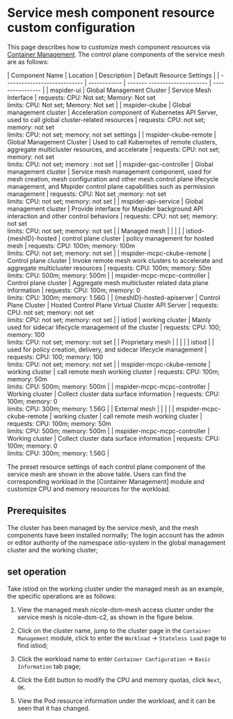 # Service mesh component resource custom configuration

This page describes how to customize mesh component resources via [Container Management](../../../kpanda/user-guide/workloads/create-deployment.md).
The control plane components of the service mesh are as follows:

| Component Name | Location | Description | Default Resource Settings |
| ---------------------------- | ------------ | ------- --------------------- | ---------------- |
| mspider-ui | Global Management Cluster | Service Mesh Interface | requests: CPU: Not set; Memory: Not set<br> limits: CPU: Not set; Memory: Not set |
| mspider-ckube | Global management cluster | Acceleration component of Kubernetes API Server, used to call global cluster-related resources | requests: CPU: not set; memory: not set<br/> limits: CPU: not set; memory: not set settings |
| mspider-ckube-remote | Global Management Cluster | Used to call Kubernetes of remote clusters, aggregate multicluster resources, and accelerate | requests: CPU: not set; memory: not set<br/> limits: CPU: not set; memory : not set |
| mspider-gsc-controller | Global management cluster | Service mesh management component, used for mesh creation, mesh configuration and other mesh control plane lifecycle management, and Mspider control plane capabilities such as permission management | requests: CPU: Not set ;memory: not set<br/>limits: CPU: not set; memory: not set |
| mspider-api-service | Global management cluster | Provide interface for Mspider background API interaction and other control behaviors | requests: CPU: not set; memory: not set <br/>limits: CPU: not set; memory: not set |
| Managed mesh | | | |
| istiod-{meshID}-hosted | control plane cluster | policy management for hosted mesh | requests: CPU: 100m; memory: 100m <br/>limits: CPU: not set; memory: not set |
| mspider-mcpc-ckube-remote | Control plane cluster | Invoke remote mesh work clusters to accelerate and aggregate multicluster resources | requests: CPU: 100m; memory: 50m<br/>limits: CPU: 500m; memory: 500m |
| mspider-mcpc-mcpc-controller | Control plane cluster | Aggregate mesh multicluster related data plane information | requests: CPU: 100m; memory: 0<br/> limits: CPU: 300m; memory: 1.56G |
| {meshID}-hosted-apiserver | Control Plane Cluster | Hosted Control Plane Virtual Cluster API Server | requests: CPU: not set; memory: not set<br/> limits: CPU: not set; memory: not set |
| istiod | working cluster | Mainly used for sidecar lifecycle management of the cluster | requests: CPU: 100; memory: 100<br/> limits: CPU: not set; memory: not set |
| Proprietary mesh | | | |
| istiod | | used for policy creation, delivery, and sidecar lifecycle management | requests: CPU: 100; memory: 100<br/> limits: CPU: not set; memory: not set |
| mspider-mcpc-ckube-remote | working cluster | call remote mesh working cluster | requests: CPU: 100m; memory: 50m<br/> limits: CPU: 500m; memory: 500m |
| mspider-mcpc-mcpc-controller | Working cluster | Collect cluster data surface information | requests: CPU: 100m; memory: 0<br/> limits: CPU: 300m; memory: 1.56G |
| External mesh | | | |
| mspider-mcpc-ckube-remote | working cluster | call remote mesh working cluster | requests: CPU: 100m; memory: 50m<br/> limits: CPU: 500m; memory: 500m |
| mspider-mcpc-mcpc-controller | Working cluster | Collect cluster data surface information | requests: CPU: 100m; memory: 0<br/> limits: CPU: 300m; memory: 1.56G |

The preset resource settings of each control plane component of the service mesh are shown in the above table. Users can find the corresponding workload in the [Container Management] module and customize CPU and memory resources for the workload.

## Prerequisites

The cluster has been managed by the service mesh, and the mesh components have been installed normally;
The login account has the admin or editor authority of the namespace istio-system in the global management cluster and the working cluster;

## set operation

Take istiod on the working cluster under the managed mesh as an example, the specific operations are as follows:

1. View the managed mesh nicole-dsm-mesh access cluster under the service mesh is nicole-dsm-c2, as shown in the figure below.


2. Click on the cluster name, jump to the cluster page in the `Container Management` module, click to enter the `Workload` -> `Stateless Load` page to find istiod;


3. Click the workload name to enter `Container Configuration` -> `Basic Information` tab page;


4. Click the Edit button to modify the CPU and memory quotas, click `Next`, `OK`.

5. View the Pod resource information under the workload, and it can be seen that it has changed.
